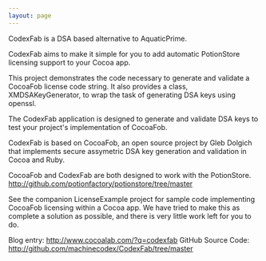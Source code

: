 ```yaml
---
layout: page
---
```


CodexFab is a DSA based alternative to AquaticPrime. 

CodexFab aims to make it simple for you to add automatic PotionStore licensing support to your Cocoa app.

This project demonstrates the code necessary to generate and validate a CocoaFob license code string. It also provides a class, XMDSAKeyGenerator, to wrap the task of generating DSA keys using openssl.

The CodexFab application is designed to generate and validate DSA keys to test your project's implementation of CocoaFob.

CodexFab is based on CocoaFob, an open source project by Gleb Dolgich that implements secure assymetric DSA key generation and validation in Cocoa and Ruby. 

CocoaFob and CodexFab are both designed to work with the PotionStore. http://github.com/potionfactory/potionstore/tree/master

See the companion LicenseExample project for sample code implementing CocoaFob licensing within a Cocoa app. We have tried to make this as complete a solution as possible, and there is very little work left for you to do.

Blog entry: http://www.cocoalab.com/?q=codexfab
GitHub Source Code: http://github.com/machinecodex/CodexFab/tree/master
